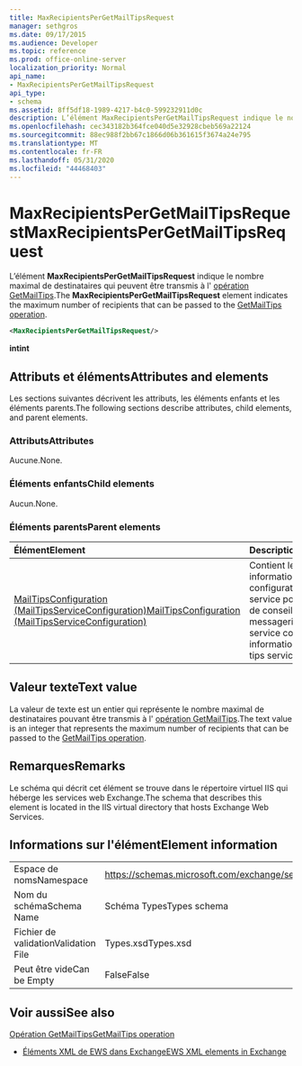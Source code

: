 ```yaml
---
title: MaxRecipientsPerGetMailTipsRequest
manager: sethgros
ms.date: 09/17/2015
ms.audience: Developer
ms.topic: reference
ms.prod: office-online-server
localization_priority: Normal
api_name:
- MaxRecipientsPerGetMailTipsRequest
api_type:
- schema
ms.assetid: 8ff5df18-1989-4217-b4c0-599232911d0c
description: L’élément MaxRecipientsPerGetMailTipsRequest indique le nombre maximal de destinataires qui peuvent être transmis à l’opération GetMailTips.
ms.openlocfilehash: cec343182b364fce040d5e32928cbeb569a22124
ms.sourcegitcommit: 88ec988f2bb67c1866d06b361615f3674a24e795
ms.translationtype: MT
ms.contentlocale: fr-FR
ms.lasthandoff: 05/31/2020
ms.locfileid: "44468403"
---
```

# <a name="maxrecipientspergetmailtipsrequest"></a><span data-ttu-id="4a726-103">MaxRecipientsPerGetMailTipsRequest</span><span class="sxs-lookup"><span data-stu-id="4a726-103">MaxRecipientsPerGetMailTipsRequest</span></span>

<span data-ttu-id="4a726-104">L’élément **MaxRecipientsPerGetMailTipsRequest** indique le nombre maximal de destinataires qui peuvent être transmis à l' [opération GetMailTips](getmailtips-operation.md).</span><span class="sxs-lookup"><span data-stu-id="4a726-104">The **MaxRecipientsPerGetMailTipsRequest** element indicates the maximum number of recipients that can be passed to the [GetMailTips operation](getmailtips-operation.md).</span></span>
  
```XML
<MaxRecipientsPerGetMailTipsRequest/>
```

 <span data-ttu-id="4a726-105">**int**</span><span class="sxs-lookup"><span data-stu-id="4a726-105">**int**</span></span>
## <a name="attributes-and-elements"></a><span data-ttu-id="4a726-106">Attributs et éléments</span><span class="sxs-lookup"><span data-stu-id="4a726-106">Attributes and elements</span></span>

<span data-ttu-id="4a726-107">Les sections suivantes décrivent les attributs, les éléments enfants et les éléments parents.</span><span class="sxs-lookup"><span data-stu-id="4a726-107">The following sections describe attributes, child elements, and parent elements.</span></span>
  
### <a name="attributes"></a><span data-ttu-id="4a726-108">Attributs</span><span class="sxs-lookup"><span data-stu-id="4a726-108">Attributes</span></span>

<span data-ttu-id="4a726-109">Aucune.</span><span class="sxs-lookup"><span data-stu-id="4a726-109">None.</span></span>
  
### <a name="child-elements"></a><span data-ttu-id="4a726-110">Éléments enfants</span><span class="sxs-lookup"><span data-stu-id="4a726-110">Child elements</span></span>

<span data-ttu-id="4a726-111">Aucun.</span><span class="sxs-lookup"><span data-stu-id="4a726-111">None.</span></span>
  
### <a name="parent-elements"></a><span data-ttu-id="4a726-112">Éléments parents</span><span class="sxs-lookup"><span data-stu-id="4a726-112">Parent elements</span></span>

|<span data-ttu-id="4a726-113">**Élément**</span><span class="sxs-lookup"><span data-stu-id="4a726-113">**Element**</span></span>|<span data-ttu-id="4a726-114">**Description**</span><span class="sxs-lookup"><span data-stu-id="4a726-114">**Description**</span></span>|
|:-----|:-----|
|[<span data-ttu-id="4a726-115">MailTipsConfiguration (MailTipsServiceConfiguration)</span><span class="sxs-lookup"><span data-stu-id="4a726-115">MailTipsConfiguration (MailTipsServiceConfiguration)</span></span>](mailtipsconfiguration-mailtipsserviceconfiguration.md) <br/> |<span data-ttu-id="4a726-116">Contient les informations de configuration de service pour le service de conseils de messagerie.</span><span class="sxs-lookup"><span data-stu-id="4a726-116">Contains service configuration information for the mail tips service.</span></span>  <br/> |
   
## <a name="text-value"></a><span data-ttu-id="4a726-117">Valeur texte</span><span class="sxs-lookup"><span data-stu-id="4a726-117">Text value</span></span>

<span data-ttu-id="4a726-118">La valeur de texte est un entier qui représente le nombre maximal de destinataires pouvant être transmis à l' [opération GetMailTips](getmailtips-operation.md).</span><span class="sxs-lookup"><span data-stu-id="4a726-118">The text value is an integer that represents the maximum number of recipients that can be passed to the [GetMailTips operation](getmailtips-operation.md).</span></span>
  
## <a name="remarks"></a><span data-ttu-id="4a726-119">Remarques</span><span class="sxs-lookup"><span data-stu-id="4a726-119">Remarks</span></span>

<span data-ttu-id="4a726-120">Le schéma qui décrit cet élément se trouve dans le répertoire virtuel IIS qui héberge les services web Exchange.</span><span class="sxs-lookup"><span data-stu-id="4a726-120">The schema that describes this element is located in the IIS virtual directory that hosts Exchange Web Services.</span></span>
  
## <a name="element-information"></a><span data-ttu-id="4a726-121">Informations sur l'élément</span><span class="sxs-lookup"><span data-stu-id="4a726-121">Element information</span></span>

|||
|:-----|:-----|
|<span data-ttu-id="4a726-122">Espace de noms</span><span class="sxs-lookup"><span data-stu-id="4a726-122">Namespace</span></span>  <br/> |https://schemas.microsoft.com/exchange/services/2006/types  <br/> |
|<span data-ttu-id="4a726-123">Nom du schéma</span><span class="sxs-lookup"><span data-stu-id="4a726-123">Schema Name</span></span>  <br/> |<span data-ttu-id="4a726-124">Schéma Types</span><span class="sxs-lookup"><span data-stu-id="4a726-124">Types schema</span></span>  <br/> |
|<span data-ttu-id="4a726-125">Fichier de validation</span><span class="sxs-lookup"><span data-stu-id="4a726-125">Validation File</span></span>  <br/> |<span data-ttu-id="4a726-126">Types.xsd</span><span class="sxs-lookup"><span data-stu-id="4a726-126">Types.xsd</span></span>  <br/> |
|<span data-ttu-id="4a726-127">Peut être vide</span><span class="sxs-lookup"><span data-stu-id="4a726-127">Can be Empty</span></span>  <br/> |<span data-ttu-id="4a726-128">False</span><span class="sxs-lookup"><span data-stu-id="4a726-128">False</span></span>  <br/> |
   
## <a name="see-also"></a><span data-ttu-id="4a726-129">Voir aussi</span><span class="sxs-lookup"><span data-stu-id="4a726-129">See also</span></span>



[<span data-ttu-id="4a726-130">Opération GetMailTips</span><span class="sxs-lookup"><span data-stu-id="4a726-130">GetMailTips operation</span></span>](getmailtips-operation.md)


- [<span data-ttu-id="4a726-131">Éléments XML de EWS dans Exchange</span><span class="sxs-lookup"><span data-stu-id="4a726-131">EWS XML elements in Exchange</span></span>](ews-xml-elements-in-exchange.md)

